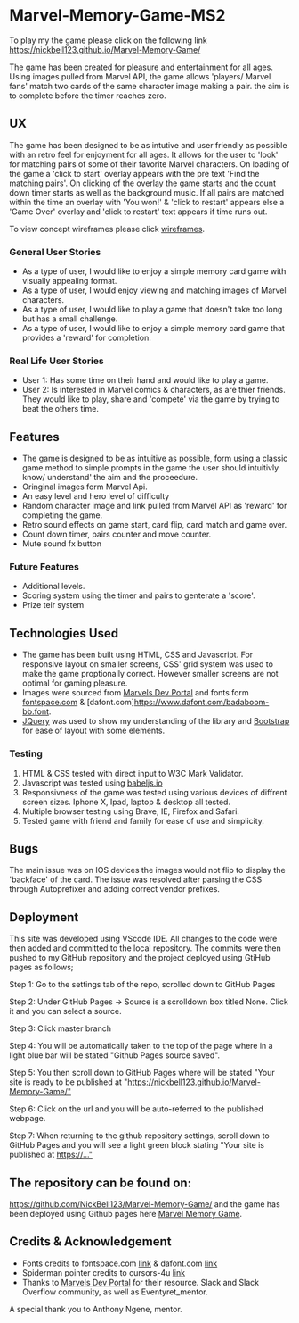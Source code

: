 ﻿# Marvel-Memory-Game-MS2
 
To play my the game please click on the following link https://nickbell123.github.io/Marvel-Memory-Game/ 
 
The game has been created for pleasure and entertainment for all ages. Using images pulled from Marvel API, the game allows 'players/    Marvel fans' match two cards of the same character image making a pair. the aim is to complete before the timer reaches zero.
 
## UX

The game has been designed to be as intutive and user friendly as possible with an retro feel for enjoyment for all ages. It allows for the user to 'look' for matching pairs of some of their favorite Marvel characters. On loading of the game a 'click to start' overlay appears with the pre text 'Find the matching pairs'. On clicking of the overlay the game starts and the count down timer starts as well as the background music. If all pairs are matched within the time an overlay with 'You won!' & 'click to restart' appears else a 'Game Over' overlay and 'click to restart' text appears if time runs out. 

To view concept wireframes please click [wireframes](https://github.com/NickBell123/Marvel-Memory-Game/tree/master/wireframes).

### General User Stories

* As a type of user, I would like to enjoy a simple memory card game with visually appealing format.
* As a type of user, I would enjoy viewing and matching images of Marvel characters.
* As a type of user, I would like to play a game that doesn't take too long but has a small challenge.
* As a type of user, I would like to enjoy a simple memory card game that provides a 'reward' for completion.

### Real Life User Stories

* User 1: Has some time on their hand and would like to play a game.
* User 2: Is interested in Marvel comics & characters, as are thier friends. They would like to play, share and 'compete' via the game             by trying to beat the others time.

## Features

* The game is designed to be as intuitive as possible, form using a classic game method to simple prompts in the game the user should     intuitivly know/ understand' the aim and the proceedure.
* Oringinal images form Marvel Api.
* An easy level and hero level of difficulty
* Random character image and link pulled from Marvel API as 'reward' for completing the game.
* Retro sound effects on game start, card flip, card match and game over.
* Count down timer, pairs counter and move counter.
* Mute sound fx button

### Future Features

* Additional levels.
* Scoring system using the timer and pairs to genterate a 'score'.
* Prize teir system

## Technologies Used

* The game has been built using HTML, CSS and Javascript. For responsive layout on smaller screens, CSS' grid system was used to make the game proptionally correct. However smaller screens are not optimal for gaming pleasure. 
* Images were sourced from [Marvels Dev Portal](https://developer.marvel.com/) and fonts form [fontspace.com](https://www.fontspace.com/category/marvel) & [dafont.com]https://www.dafont.com/badaboom-bb.font.
* [JQuery](https://jquery.com/) was used to show my understanding of the library and [Bootstrap](https://getbootstrap.com/) for ease of layout with some elements.

### Testing

1. HTML & CSS tested with direct input to W3C Mark Validator.
2. Javascript was tested using [babeljs.io](https://babeljs.io/)
2. Responsivness of the game was tested using various devices of diffrent screen sizes. Iphone X, Ipad, laptop & desktop all tested.
3. Multiple browser testing using Brave, IE, Firefox and Safari.
4. Tested game with friend and family for ease of use and simplicity.

## Bugs

The main issue was on IOS devices the images would not flip to display the 'backface' of the card. The issue was resolved after parsing the CSS through Autoprefixer and adding correct vendor prefixes. 

## Deployment

This site was developed using VScode IDE. All changes to the code were then added and committed to the local repository. The commits were then pushed to my GitHub repository and the project deployed using GtiHub pages as follows;

Step 1: Go to the settings tab of the repo, scrolled down to GitHub Pages

Step 2: Under GitHub Pages -> Source is a scrolldown box titled None. Click it and you can select a source.

Step 3: Click master branch

Step 4: You will be automatically taken to the top of the page where in a light blue bar will be stated "Github Pages source saved".

Step 5: You then scroll down to GitHub Pages where will be stated "Your site is ready to be published at "<https://nickbell123.github.io/Marvel-Memory-Game/">

Step 6: Click on the url and you will be auto-referred to the published webpage.

Step 7: When returning to the github repository settings, scroll down to GitHub Pages and you will see a light green block stating "Your site is published at <https://...">

## The repository can be found on:

<https://github.com/NickBell123/Marvel-Memory-Game/> and the game has been deployed using Github pages here [Marvel Memory Game](https://nickbell123.github.io/Marvel-Memory-Game/).

## Credits & Acknowledgement
* Fonts credits to fontspace.com [link](https://www.fontspace.com/category/marvel) & dafont.com [link](https://www.dafont.com/badaboom-bb.font.)
* Spiderman pointer credits to cursors-4u [link](http://www.cursors-4u.com/)
* Thanks to  [Marvels Dev Portal](https://developer.marvel.com/) for their resource. Slack and Slack Overflow community, as well as Eventyret_mentor.

A special thank you to Anthony Ngene, mentor.







